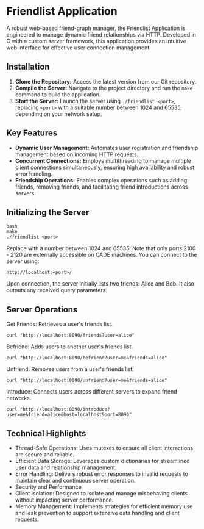 # Friendlist Application

A robust web-based friend-graph manager, the Friendlist Application is engineered to manage dynamic friend relationships via HTTP. Developed in C with a custom server framework, this application provides an intuitive web interface for effective user connection management.

## Installation

1. **Clone the Repository:** Access the latest version from our Git repository.
2. **Compile the Server:** Navigate to the project directory and run the `make` command to build the application.
3. **Start the Server:** Launch the server using `./friendlist <port>`, replacing `<port>` with a suitable number between 1024 and 65535, depending on your network setup.

## Key Features

- **Dynamic User Management:** Automates user registration and friendship management based on incoming HTTP requests.
- **Concurrent Connections:** Employs multithreading to manage multiple client connections simultaneously, ensuring high availability and robust error handling.
- **Friendship Operations:** Enables complex operations such as adding friends, removing friends, and facilitating friend introductions across servers.

## Initializing the Server

```
bash
make
./friendlist <port>
```
Replace <port> with a number between 1024 and 65535. Note that only ports 2100 - 2120 are externally accessible on CADE machines. You can connect to the server using:
```
http://localhost:<port>/
```
Upon connection, the server initially lists two friends: Alice and Bob. It also outputs any received query parameters.

## Server Operations
Get Friends: Retrieves a user's friends list.
```
curl "http://localhost:8090/friends?user=alice"
```
Befriend: Adds users to another user's friends list.
```
curl "http://localhost:8090/befriend?user=me&friends=alice"
```
Unfriend: Removes users from a user's friends list.
```
curl "http://localhost:8090/unfriend?user=me&friends=alice"
```
Introduce: Connects users across different servers to expand friend networks.
```
curl "http://localhost:8090/introduce?user=me&friend=alice&host=localhost&port=8090"
```
## Technical Highlights
- Thread-Safe Operations: Uses mutexes to ensure all client interactions are secure and reliable.
- Efficient Data Storage: Leverages custom dictionaries for streamlined user data and relationship management.
- Error Handling: Delivers robust error responses to invalid requests to maintain clear and continuous server operation.
- Security and Performance
- Client Isolation: Designed to isolate and manage misbehaving clients without impacting server performance.
- Memory Management: Implements strategies for efficient memory use and leak prevention to support extensive data handling and client requests.
